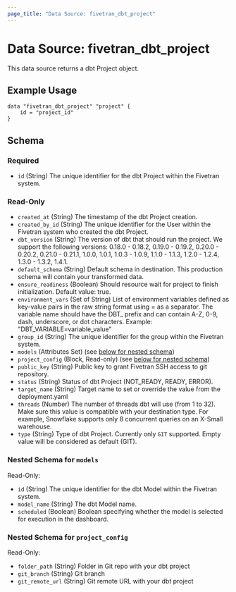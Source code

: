```yaml
---
page_title: "Data Source: fivetran_dbt_project"
---
```


# Data Source: fivetran_dbt_project

This data source returns a dbt Project object.

## Example Usage

```hcl
data "fivetran_dbt_project" "project" {
    id = "project_id"
}
```

<!-- schema generated by tfplugindocs -->
## Schema

### Required

- `id` (String) The unique identifier for the dbt Project within the Fivetran system.

### Read-Only

- `created_at` (String) The timestamp of the dbt Project creation.
- `created_by_id` (String) The unique identifier for the User within the Fivetran system who created the dbt Project.
- `dbt_version` (String) The version of dbt that should run the project. We support the following versions: 0.18.0 - 0.18.2, 0.19.0 - 0.19.2, 0.20.0 - 0.20.2, 0.21.0 - 0.21.1, 1.0.0, 1.0.1, 1.0.3 - 1.0.9, 1.1.0 - 1.1.3, 1.2.0 - 1.2.4, 1.3.0 - 1.3.2, 1.4.1.
- `default_schema` (String) Default schema in destination. This production schema will contain your transformed data.
- `ensure_readiness` (Boolean) Should resource wait for project to finish initialization. Default value: true.
- `environment_vars` (Set of String) List of environment variables defined as key-value pairs in the raw string format using = as a separator. The variable name should have the DBT_ prefix and can contain A-Z, 0-9, dash, underscore, or dot characters. Example: "DBT_VARIABLE=variable_value"
- `group_id` (String) The unique identifier for the group within the Fivetran system.
- `models` (Attributes Set) (see [below for nested schema](#nestedatt--models))
- `project_config` (Block, Read-only) (see [below for nested schema](#nestedblock--project_config))
- `public_key` (String) Public key to grant Fivetran SSH access to git repository.
- `status` (String) Status of dbt Project (NOT_READY, READY, ERROR).
- `target_name` (String) Target name to set or override the value from the deployment.yaml
- `threads` (Number) The number of threads dbt will use (from 1 to 32). Make sure this value is compatible with your destination type. For example, Snowflake supports only 8 concurrent queries on an X-Small warehouse.
- `type` (String) Type of dbt Project. Currently only `GIT` supported. Empty value will be considered as default (GIT).

<a id="nestedatt--models"></a>
### Nested Schema for `models`

Read-Only:

- `id` (String) The unique identifier for the dbt Model within the Fivetran system.
- `model_name` (String) The dbt Model name.
- `scheduled` (Boolean) Boolean specifying whether the model is selected for execution in the dashboard.


<a id="nestedblock--project_config"></a>
### Nested Schema for `project_config`

Read-Only:

- `folder_path` (String) Folder in Git repo with your dbt project
- `git_branch` (String) Git branch
- `git_remote_url` (String) Git remote URL with your dbt project